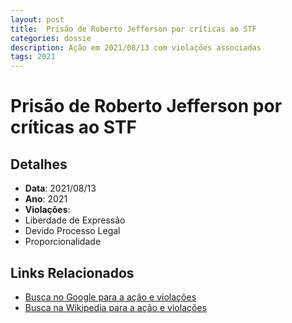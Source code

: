 ```yaml
---
layout: post
title:  Prisão de Roberto Jefferson por críticas ao STF
categories: dossie
description: Ação em 2021/08/13 com violações associadas
tags: 2021
---
```


# Prisão de Roberto Jefferson por críticas ao STF

## Detalhes
- **Data**: 2021/08/13
- **Ano**: 2021
- **Violações**:
- Liberdade de Expressão
- Devido Processo Legal
- Proporcionalidade

## Links Relacionados
- [Busca no Google para a ação e violações](https://www.google.com/search?q=%22Alexandre%20de%20Moraes%22%20Pris%C3%A3o%20de%20Roberto%20Jefferson%20por%20cr%C3%ADticas%20ao%20STF%20Liberdade%20de%20Express%C3%A3o%20Devido%20Processo%20Legal%20Proporcionalidade%202021)
- [Busca na Wikipedia para a ação e violações](https://en.wikipedia.org/w/index.php?search=%22Alexandre%20de%20Moraes%22%20Pris%C3%A3o%20de%20Roberto%20Jefferson%20por%20cr%C3%ADticas%20ao%20STF%20Liberdade%20de%20Express%C3%A3o%20Devido%20Processo%20Legal%20Proporcionalidade%202021)
